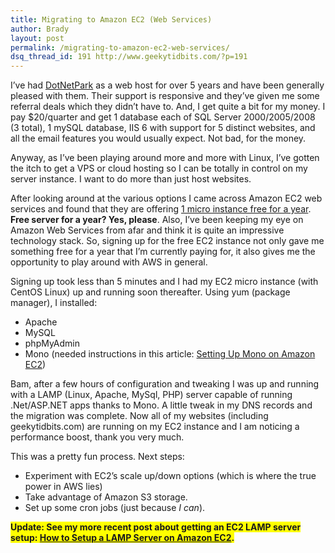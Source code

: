 ```yaml
---
title: Migrating to Amazon EC2 (Web Services)
author: Brady
layout: post
permalink: /migrating-to-amazon-ec2-web-services/
dsq_thread_id: 191 http://www.geekytidbits.com/?p=191
---
```

I&#8217;ve had [DotNetPark][1] as a web host for over 5 years and have been generally pleased with them. Their support is responsive and they&#8217;ve given me some referral deals which they didn&#8217;t have to. And, I get quite a bit for my money. I pay $20/quarter and get 1 database each of SQL Server 2000/2005/2008 (3 total), 1 mySQL database, IIS 6 with support for 5 distinct websites, and all the email features you would usually expect. Not bad, for the money.

Anyway, as I&#8217;ve been playing around more and more with Linux, I&#8217;ve gotten the itch to get a VPS or cloud hosting so I can be totally in control on my server instance. I want to do more than just host websites.

After looking around at the various options I came across Amazon EC2 web services and found that they are offering [1 micro instance free for a year][2]. **Free server for a year? Yes, please**. Also, I&#8217;ve been keeping my eye on Amazon Web Services from afar and think it is quite an impressive technology stack. So, signing up for the free EC2 instance not only gave me something free for a year that I&#8217;m currently paying for, it also gives me the opportunity to play around with AWS in general.

Signing up took less than 5 minutes and I had my EC2 micro instance (with CentOS Linux) up and running soon thereafter. Using yum (package manager), I installed:

  * Apache
  * MySQL
  * phpMyAdmin
  * Mono (needed instructions in this article: [Setting Up Mono on Amazon EC2][3])

Bam, after a few hours of configuration and tweaking I was up and running with a LAMP (Linux, Apache, MySql, PHP) server capable of running .Net/ASP.NET apps thanks to Mono. A little tweak in my DNS records and the migration was complete. Now all of my websites (including geekytidbits.com) are running on my EC2 instance and I am noticing a performance boost, thank you very much.

This was a pretty fun process. Next steps:

  * Experiment with EC2&#8217;s scale up/down options (which is where the true power in AWS lies)
  * Take advantage of Amazon S3 storage.
  * Set up some cron jobs (just because *I can*).

<div id="_mcePaste" style="position: absolute; left: -10000px; top: 198px; width: 1px; height: 1px; overflow: hidden;">
  http://groovbird.blogspot.com/2011/03/setting-up-mono-on-amazon-ec2.html
</div>

<span style="background-color: yellow;"><strong>Update: See my more recent post about getting an EC2 LAMP server setup: <a title="How to Setup a LAMP Server on Amazon EC2" href="/2011/05/setup-lamp-server-amazon-ec2/"> How to Setup a LAMP Server on Amazon EC2</a>.</strong></span>

 [1]: http://www.dotnetpark.com/
 [2]: http://aws.amazon.com/free/
 [3]: http://groovbird.blogspot.com/2011/03/setting-up-mono-on-amazon-ec2.html
